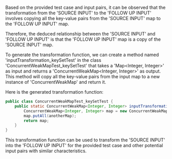 Based on the provided test case and input pairs, it can be observed that the transformation from the 'SOURCE INPUT' to the 'FOLLOW UP INPUT' involves copying all the key-value pairs from the 'SOURCE INPUT' map to the 'FOLLOW UP INPUT' map.

Therefore, the deduced relationship between the 'SOURCE INPUT' and 'FOLLOW UP INPUT' is that the 'FOLLOW UP INPUT' map is a copy of the 'SOURCE INPUT' map.

To generate the transformation function, we can create a method named 'inputTransformation_keySetTest' in the class 'ConcurrentWeakMapTest_keySetTest' that takes a 'Map<Integer, Integer>' as input and returns a 'ConcurrentWeakMap<Integer, Integer>' as output. This method will copy all the key-value pairs from the input map to a new instance of 'ConcurrentWeakMap' and return it.

Here is the generated transformation function:

```java
public class ConcurrentWeakMapTest_keySetTest {
    public static ConcurrentWeakMap<Integer, Integer> inputTransformation_keySetTest(Map<Integer, Integer> anotherMap) {
        ConcurrentWeakMap<Integer, Integer> map = new ConcurrentWeakMap<>();
        map.putAll(anotherMap);
        return map;
    }
}
```

This transformation function can be used to transform the 'SOURCE INPUT' into the 'FOLLOW UP INPUT' for the provided test case and other potential input pairs with similar characteristics.